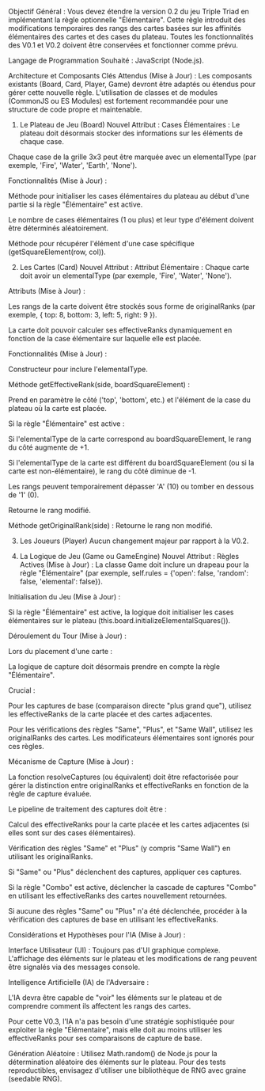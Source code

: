 Objectif Général :
Vous devez étendre la version 0.2 du jeu Triple Triad en implémentant la règle optionnelle "Élémentaire". Cette règle introduit des modifications temporaires des rangs des cartes basées sur les affinités élémentaires des cartes et des cases du plateau. Toutes les fonctionnalités des V0.1 et V0.2 doivent être conservées et fonctionner comme prévu.

Langage de Programmation Souhaité : JavaScript (Node.js).

Architecture et Composants Clés Attendus (Mise à Jour) :
Les composants existants (Board, Card, Player, Game) devront être adaptés ou étendus pour gérer cette nouvelle règle. L'utilisation de classes et de modules (CommonJS ou ES Modules) est fortement recommandée pour une structure de code propre et maintenable.

1. Le Plateau de Jeu (Board)
   Nouvel Attribut : Cases Élémentaires : Le plateau doit désormais stocker des informations sur les éléments de chaque case.

Chaque case de la grille 3x3 peut être marquée avec un elementalType (par exemple, 'Fire', 'Water', 'Earth', 'None').

Fonctionnalités (Mise à Jour) :

Méthode pour initialiser les cases élémentaires du plateau au début d'une partie si la règle "Élémentaire" est active.

Le nombre de cases élémentaires (1 ou plus) et leur type d'élément doivent être déterminés aléatoirement.    

Méthode pour récupérer l'élément d'une case spécifique (getSquareElement(row, col)).

2. Les Cartes (Card)
   Nouvel Attribut : Attribut Élémentaire : Chaque carte doit avoir un elementalType (par exemple, 'Fire', 'Water', 'None').    

Attributs (Mise à Jour) :

Les rangs de la carte doivent être stockés sous forme de originalRanks (par exemple, { top: 8, bottom: 3, left: 5, right: 9 }).

La carte doit pouvoir calculer ses effectiveRanks dynamiquement en fonction de la case élémentaire sur laquelle elle est placée.

Fonctionnalités (Mise à Jour) :

Constructeur pour inclure l'elementalType.

Méthode getEffectiveRank(side, boardSquareElement) :

Prend en paramètre le côté ('top', 'bottom', etc.) et l'élément de la case du plateau où la carte est placée.

Si la règle "Élémentaire" est active :

Si l'elementalType de la carte correspond au boardSquareElement, le rang du côté augmente de +1.    

Si l'elementalType de la carte est différent du boardSquareElement (ou si la carte est non-élémentaire), le rang du côté diminue de -1.    

Les rangs peuvent temporairement dépasser 'A' (10) ou tomber en dessous de '1' (0).    

Retourne le rang modifié.

Méthode getOriginalRank(side) : Retourne le rang non modifié.

3. Les Joueurs (Player)
   Aucun changement majeur par rapport à la V0.2.

4. La Logique de Jeu (Game ou GameEngine)
   Nouvel Attribut : Règles Actives (Mise à Jour) : La classe Game doit inclure un drapeau pour la règle "Élémentaire" (par exemple, self.rules = {'open': false, 'random': false, 'elemental': false}).

Initialisation du Jeu (Mise à Jour) :

Si la règle "Élémentaire" est active, la logique doit initialiser les cases élémentaires sur le plateau (this.board.initializeElementalSquares()).

Déroulement du Tour (Mise à Jour) :

Lors du placement d'une carte :

La logique de capture doit désormais prendre en compte la règle "Élémentaire".

Crucial :

Pour les captures de base (comparaison directe "plus grand que"), utilisez les effectiveRanks de la carte placée et des cartes adjacentes.    

Pour les vérifications des règles "Same", "Plus", et "Same Wall", utilisez les originalRanks des cartes. Les modificateurs élémentaires sont ignorés pour ces règles.    

Mécanisme de Capture (Mise à Jour) :

La fonction resolveCaptures (ou équivalent) doit être refactorisée pour gérer la distinction entre originalRanks et effectiveRanks en fonction de la règle de capture évaluée.

Le pipeline de traitement des captures doit être :

Calcul des effectiveRanks pour la carte placée et les cartes adjacentes (si elles sont sur des cases élémentaires).

Vérification des règles "Same" et "Plus" (y compris "Same Wall") en utilisant les originalRanks.

Si "Same" ou "Plus" déclenchent des captures, appliquer ces captures.

Si la règle "Combo" est active, déclencher la cascade de captures "Combo" en utilisant les effectiveRanks des cartes nouvellement retournées.

Si aucune des règles "Same" ou "Plus" n'a été déclenchée, procéder à la vérification des captures de base en utilisant les effectiveRanks.

Considérations et Hypothèses pour l'IA (Mise à Jour) :

Interface Utilisateur (UI) : Toujours pas d'UI graphique complexe. L'affichage des éléments sur le plateau et les modifications de rang peuvent être signalés via des messages console.

Intelligence Artificielle (IA) de l'Adversaire :

L'IA devra être capable de "voir" les éléments sur le plateau et de comprendre comment ils affectent les rangs des cartes.

Pour cette V0.3, l'IA n'a pas besoin d'une stratégie sophistiquée pour exploiter la règle "Élémentaire", mais elle doit au moins utiliser les effectiveRanks pour ses comparaisons de capture de base.

Génération Aléatoire : Utilisez Math.random() de Node.js pour la détermination aléatoire des éléments sur le plateau. Pour des tests reproductibles, envisagez d'utiliser une bibliothèque de RNG avec graine (seedable RNG).